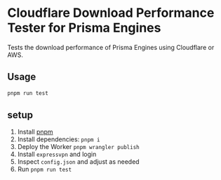 # Cloudflare Download Performance Tester for Prisma Engines

Tests the download performance of Prisma Engines using Cloudflare or AWS.

## Usage

```bash
pnpm run test
```

## setup

1. Install [pnpm](https://pnpm.io/installation)
1. Install dependencies: `pnpm i`
1. Deploy the Worker `pnpm wrangler publish`
1. Install `expressvpn` and login
1. Inspect `config.json` and adjust as needed
1. Run `pnpm run test`